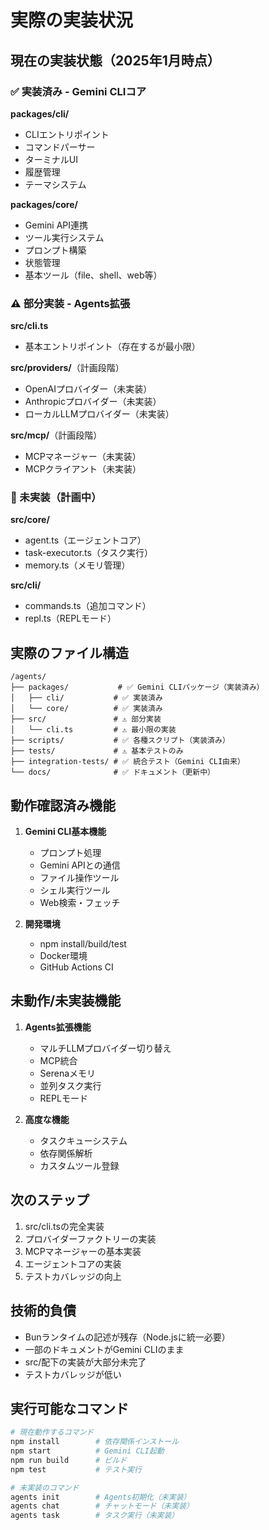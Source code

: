 # 実際の実装状況

## 現在の実装状態（2025年1月時点）

### ✅ 実装済み - Gemini CLIコア

**packages/cli/**
- CLIエントリポイント
- コマンドパーサー
- ターミナルUI
- 履歴管理
- テーマシステム

**packages/core/**
- Gemini API連携
- ツール実行システム
- プロンプト構築
- 状態管理
- 基本ツール（file、shell、web等）

### ⚠️ 部分実装 - Agents拡張

**src/cli.ts**
- 基本エントリポイント（存在するが最小限）

**src/providers/**（計画段階）
- OpenAIプロバイダー（未実装）
- Anthropicプロバイダー（未実装）
- ローカルLLMプロバイダー（未実装）

**src/mcp/**（計画段階）
- MCPマネージャー（未実装）
- MCPクライアント（未実装）

### 📝 未実装（計画中）

**src/core/**
- agent.ts（エージェントコア）
- task-executor.ts（タスク実行）
- memory.ts（メモリ管理）

**src/cli/**
- commands.ts（追加コマンド）
- repl.ts（REPLモード）

## 実際のファイル構造

```
/agents/
├── packages/           # ✅ Gemini CLIパッケージ（実装済み）
│   ├── cli/           # ✅ 実装済み
│   └── core/          # ✅ 実装済み
├── src/               # ⚠️ 部分実装
│   └── cli.ts         # ⚠️ 最小限の実装
├── scripts/           # ✅ 各種スクリプト（実装済み）
├── tests/             # ⚠️ 基本テストのみ
├── integration-tests/ # ✅ 統合テスト（Gemini CLI由来）
└── docs/              # ✅ ドキュメント（更新中）
```

## 動作確認済み機能

1. **Gemini CLI基本機能**
   - プロンプト処理
   - Gemini APIとの通信
   - ファイル操作ツール
   - シェル実行ツール
   - Web検索・フェッチ

2. **開発環境**
   - npm install/build/test
   - Docker環境
   - GitHub Actions CI

## 未動作/未実装機能

1. **Agents拡張機能**
   - マルチLLMプロバイダー切り替え
   - MCP統合
   - Serenaメモリ
   - 並列タスク実行
   - REPLモード

2. **高度な機能**
   - タスクキューシステム
   - 依存関係解析
   - カスタムツール登録

## 次のステップ

1. src/cli.tsの完全実装
2. プロバイダーファクトリーの実装
3. MCPマネージャーの基本実装
4. エージェントコアの実装
5. テストカバレッジの向上

## 技術的負債

- Bunランタイムの記述が残存（Node.jsに統一必要）
- 一部のドキュメントがGemini CLIのまま
- src/配下の実装が大部分未完了
- テストカバレッジが低い

## 実行可能なコマンド

```bash
# 現在動作するコマンド
npm install        # 依存関係インストール
npm start          # Gemini CLI起動
npm run build      # ビルド
npm test           # テスト実行

# 未実装のコマンド
agents init        # Agents初期化（未実装）
agents chat        # チャットモード（未実装）
agents task        # タスク実行（未実装）
```